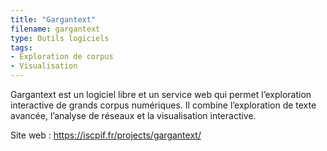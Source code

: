 ```yaml
---
title: "Gargantext"
filename: gargantext
type: Outils logiciels
tags:
- Exploration de corpus
- Visualisation
---
```


Gargantext est un logiciel libre et un service web qui permet l’exploration interactive de grands corpus numériques. Il combine l’exploration de texte avancée, l’analyse de réseaux et la visualisation interactive.

Site web : <https://iscpif.fr/projects/gargantext/>

